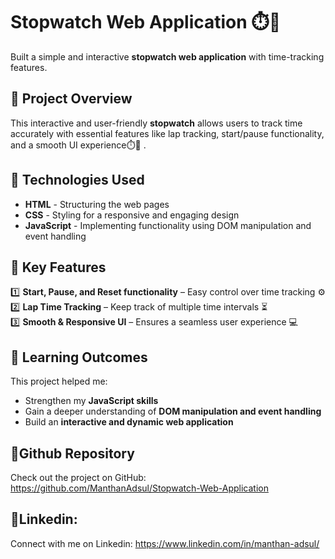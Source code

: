 # Stopwatch Web Application ⏱️🚀  

Built a simple and interactive **stopwatch web application** with time-tracking features. 

## 🚀 Project Overview
This interactive and user-friendly **stopwatch** allows users to track time accurately with essential features like lap tracking, start/pause functionality, and a smooth UI experience⏱️🚀 .  

## 🔧 Technologies Used
- **HTML** - Structuring the web pages  
- **CSS** - Styling for a responsive and engaging design  
- **JavaScript** - Implementing functionality using DOM manipulation and event handling  

## 📌 Key Features
1️⃣ **Start, Pause, and Reset functionality** – Easy control over time tracking ⚙️  
2️⃣ **Lap Time Tracking** – Keep track of multiple time intervals ⏳  
3️⃣ **Smooth & Responsive UI** – Ensures a seamless user experience 💻  

## 🎯 Learning Outcomes
This project helped me:
- Strengthen my **JavaScript skills**  
- Gain a deeper understanding of **DOM manipulation and event handling**  
- Build an **interactive and dynamic web application**  

## 🔗Github Repository
Check out the project on GitHub: https://github.com/ManthanAdsul/Stopwatch-Web-Application

## 🔗Linkedin:
Connect with me on Linkedin: https://www.linkedin.com/in/manthan-adsul/
